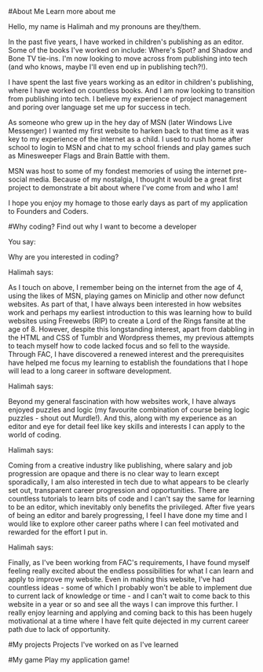 #About Me
Learn more about me

Hello, my name is Halimah and my pronouns are they/them.

In the past five years, I have worked in children's publishing as an editor. Some of the books I've worked on include: Where's Spot? and Shadow and Bone TV tie-ins. I'm now looking to move across from publishing into tech (and who knows, maybe I'll even end up in publishing tech?!).

I have spent the last five years working as an editor in children's publishing, where I have worked on countless books. And I am now looking to transition from publishing into tech. I believe my experience of project management and poring over language set me up for success in tech.

As someone who grew up in the hey day of MSN (later Windows Live Messenger) I wanted my first website to harken back to that time as it was key to my experience of the internet as a child. I used to rush home after school to login to MSN and chat to my school friends and play games such as Minesweeper Flags and Brain Battle with them.

MSN was host to some of my fondest memories of using the internet pre-social media. Because of my nostalgia, I thought it would be a great first project to demonstrate a bit about where I've come from and who I am!

I hope you enjoy my homage to those early days as part of my application to Founders and Coders.

#Why coding?
Find out why I want to become a developer

You say:

Why are you interested in coding?

Halimah says:

As I touch on above, I remember being on the internet from the age of 4, using the likes of MSN, playing games on Miniclip and other now defunct websites. As part of that, I have always been interested in how websites work and perhaps my earliest introduction to this was learning how to build websites using Freewebs (RIP) to create a Lord of the Rings fansite at the age of 8. However, despite this longstanding interest, apart from dabbling in the HTML and CSS of Tumblr and Wordpress themes, my previous attempts to teach myself how to code lacked focus and so fell to the wayside. Through FAC, I have discovered a renewed interest and the prerequisites have helped me focus my learning to establish the foundations that I hope will lead to a long career in software development.

Halimah says:

Beyond my general fascination with how websites work, I have always enjoyed puzzles and logic (my favourite combination of course being logic puzzles - shout out Murdle!). And this, along with my experience as an editor and eye for detail feel like key skills and interests I can apply to the world of coding.

Halimah says:

Coming from a creative industry like publishing, where salary and job progression are opaque and there is no clear way to learn except sporadically, I am also interested in tech due to what appears to be clearly set out, transparent career progression and opportunities. There are countless tutorials to learn bits of code and I can't say the same for learning to be an editor, which inevitably only benefits the privileged. After five years of being an editor and barely progressing, I feel I have done my time and I would like to explore other career paths where I can feel motivated and rewarded for the effort I put in.

Halimah says:

Finally, as I've been working from FAC's requirements, I have found myself feeling really excited about the endless possibilities for what I can learn and apply to improve my website. Even in making this website, I've had countless ideas - some of which I probably won't be able to implement due to current lack of knowledge or time - and I can't wait to come back to this website in a year or so and see all the ways I can improve this further. I really enjoy learning and applying and coming back to this has been hugely motivational at a time where I have felt quite dejected in my current career path due to lack of opportunity.

#My projects
Projects I've worked on as I've learned

#My game
Play my application game!
